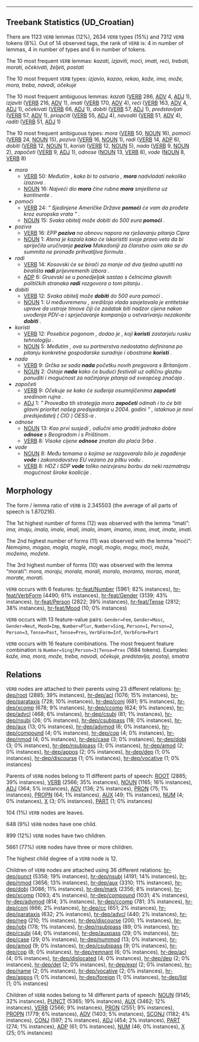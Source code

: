 

--------------------------------------------------------------------------------

## Treebank Statistics (UD_Croatian)

There are 1123 `VERB` lemmas (12%), 2634 `VERB` types (15%) and 7312 `VERB` tokens (8%).
Out of 14 observed tags, the rank of `VERB` is: 4 in number of lemmas, 4 in number of types and 6 in number of tokens.

The 10 most frequent `VERB` lemmas: <em>kazati, izjaviti, moći, imati, reći, trebati, morati, očekivati, željeti, postati</em>

The 10 most frequent `VERB` types:  <em>izjavio, kazao, rekao, kaže, ima, može, mora, treba, navodi, očekuje</em>

The 10 most frequent ambiguous lemmas: <em>kazati</em> ([VERB]() 286, [ADV]() 4, [ADJ]() 1), <em>izjaviti</em> ([VERB]() 216, [ADV]() 1), <em>imati</em> ([VERB]() 170, [ADV]() 4), <em>reći</em> ([VERB]() 163, [ADV]() 4, [ADJ]() 1), <em>očekivati</em> ([VERB]() 66, [ADJ]() 1), <em>dobiti</em> ([VERB]() 57, [ADJ]() 1), <em>predstavljati</em> ([VERB]() 57, [ADV]() 1), <em>priopćiti</em> ([VERB]() 55, [ADJ]() 4), <em>navoditi</em> ([VERB]() 51, [ADV]() 4), <em>raditi</em> ([VERB]() 51, [ADJ]() 1)

The 10 most frequent ambiguous types:  <em>mora</em> ([VERB]() 50, [NOUN]() 16), <em>pomoći</em> ([VERB]() 24, [NOUN]() 15), <em>poziva</em> ([VERB]() 16, [NOUN]() 1), <em>radi</em> ([VERB]() 14, [ADP]() 6), <em>dobiti</em> ([VERB]() 12, [NOUN]() 1), <em>koristi</em> ([VERB]() 12, [NOUN]() 5), <em>nada</em> ([VERB]() 9, [NOUN]() 2), <em>započeti</em> ([VERB]() 9, [ADJ]() 1), <em>odnose</em> ([NOUN]() 13, [VERB]() 8), <em>vode</em> ([NOUN]() 8, [VERB]() 8)


* <em>mora</em>
  * [VERB]() 50: <em>Međutim , kako bi to ostvario , <b>mora</b> nadvladati nekoliko izazova .</em>
  * [NOUN]() 16: <em>Najveći dio <b>mora</b> čine rubna <b>mora</b> smještena uz kontinente .</em>
* <em>pomoći</em>
  * [VERB]() 24: <em>" Sjedinjene Američke Države <b>pomoći</b> će vam da prođete kroz europska vrata " .</em>
  * [NOUN]() 15: <em>Svaka obitelj može dobiti do 500 eura <b>pomoći</b> .</em>
* <em>poziva</em>
  * [VERB]() 16: <em>EPP <b>poziva</b> na obnovu napora na rješavanju pitanja Cipra</em>
  * [NOUN]() 1: <em>Atena je kazala kako će iskoristiti svoje pravo veta da bi spriječila uručivanje <b>poziva</b> Makedoniji za članstvo osim ako se do summita ne pronađe prihvatljiva formula .</em>
* <em>radi</em>
  * [VERB]() 14: <em>Kosovski će se birači za manje od dva tjedna uputiti na birališta <b>radi</b> prijevremenih izbora .</em>
  * [ADP]() 6: <em>Gruevski se u ponedjeljak sastao s čelnicima glavnih političkih stranaka <b>radi</b> razgovora o tom pitanju .</em>
* <em>dobiti</em>
  * [VERB]() 12: <em>Svaka obitelj može <b>dobiti</b> do 500 eura pomoći .</em>
  * [NOUN]() 1: <em>U međuvremenu , središnja vlada savjetovala je entitetske uprave da ustroje timove čiji će zadatak biti nadzor cijena nakon uvođenja PDV-a i sprječavanje kompanija u ostvarivanju nezakonite <b>dobiti</b> .</em>
* <em>koristi</em>
  * [VERB]() 12: <em>Posebice pogonom , dodao je , koji <b>koristi</b> zastarjelu rusku tehnologiju .</em>
  * [NOUN]() 5: <em>Međutim , ova su partnerstva nedostatno definirana po pitanju konkretne gospodarske suradnje i obostrane <b>koristi</b> .</em>
* <em>nada</em>
  * [VERB]() 9: <em>Grčka se sada <b>nada</b> početku novih pregovora s Britanijom .</em>
  * [NOUN]() 2: <em>Ostaje <b>nada</b> kako će budući festivali uz odličnu glazbu ponuditi i mogućnost za načinjanje pitanja od sveopćeg značaja .</em>
* <em>započeti</em>
  * [VERB]() 9: <em>Očekuje se kako će suđenja osumnjičenima <b>započeti</b> sredinom rujna .</em>
  * [ADJ]() 1: <em>" Provedba tih strategija mora <b>započeti</b> odmah i to će biti glavni prioritet našeg predsjedanja u 2004. godini " , istaknuo je novi predsjedatelj ( CIO ) OESS-a .</em>
* <em>odnose</em>
  * [NOUN]() 13: <em>Kao prvi susjedi , odlučni smo graditi jednako dobre <b>odnose</b> s Beogradom i s Prištinom .</em>
  * [VERB]() 8: <em>Visoke cijene <b>odnose</b> znatan dio plaća Srba .</em>
* <em>vode</em>
  * [NOUN]() 8: <em>Među temama o kojima se razgovaralo bilo je zagađenje <b>vode</b> i zakonodavstvo EU vezano za pitku vodu .</em>
  * [VERB]() 8: <em>HDZ i SDP <b>vode</b> toliko neizvjesnu borbu da neki razmatraju mogućnost široke koalicije .</em>

## Morphology

The form / lemma ratio of `VERB` is 2.345503 (the average of all parts of speech is 1.870216).

The 1st highest number of forms (12) was observed with the lemma “imati”: <em>ima, imaju, imala, imale, imali, imalo, imam, imamo, imao, imat, imate, imati</em>.

The 2nd highest number of forms (11) was observed with the lemma “moći”: <em>Nemojmo, mogao, mogla, mogle, mogli, moglo, mogu, moći, može, možemo, možete</em>.

The 3rd highest number of forms (10) was observed with the lemma “morati”: <em>mora, moraju, morala, morali, moralo, moramo, morao, morat, morate, morati</em>.

`VERB` occurs with 6 features: [hr-feat/Number]() (5961; 82% instances), [hr-feat/VerbForm]() (4490; 61% instances), [hr-feat/Gender]() (3139; 43% instances), [hr-feat/Person]() (2822; 39% instances), [hr-feat/Tense]() (2812; 38% instances), [hr-feat/Mood]() (10; 0% instances)

`VERB` occurs with 13 feature-value pairs: `Gender=Fem`, `Gender=Masc`, `Gender=Neut`, `Mood=Imp`, `Number=Plur`, `Number=Sing`, `Person=1`, `Person=2`, `Person=3`, `Tense=Past`, `Tense=Pres`, `VerbForm=Inf`, `VerbForm=Part`

`VERB` occurs with 16 feature combinations.
The most frequent feature combination is `Number=Sing|Person=3|Tense=Pres` (1684 tokens).
Examples: <em>kaže, ima, mora, može, treba, navodi, očekuje, predstavlja, postoji, smatra</em>


## Relations

`VERB` nodes are attached to their parents using 23 different relations: [hr-dep/root]() (2885; 39% instances), [hr-dep/acl]() (1076; 15% instances), [hr-dep/parataxis]() (728; 10% instances), [hr-dep/conj]() (681; 9% instances), [hr-dep/xcomp]() (678; 9% instances), [hr-dep/ccomp]() (624; 9% instances), [hr-dep/advcl]() (468; 6% instances), [hr-dep/csubj]() (81; 1% instances), [hr-dep/nsubj]() (26; 0% instances), [hr-dep/csubjpass]() (18; 0% instances), [hr-dep/aux]() (13; 0% instances), [hr-dep/advmod]() (6; 0% instances), [hr-dep/compound]() (4; 0% instances), [hr-dep/cop]() (4; 0% instances), [hr-dep/nmod]() (4; 0% instances), [hr-dep/case]() (3; 0% instances), [hr-dep/dobj]() (3; 0% instances), [hr-dep/nsubjpass]() (3; 0% instances), [hr-dep/amod]() (2; 0% instances), [hr-dep/appos]() (2; 0% instances), [hr-dep/dep]() (1; 0% instances), [hr-dep/discourse]() (1; 0% instances), [hr-dep/vocative]() (1; 0% instances)

Parents of `VERB` nodes belong to 11 different parts of speech: [ROOT]() (2885; 39% instances), [VERB]() (2566; 35% instances), [NOUN]() (1165; 16% instances), [ADJ]() (364; 5% instances), [ADV]() (136; 2% instances), [PRON]() (75; 1% instances), [PROPN]() (64; 1% instances), [AUX]() (49; 1% instances), [NUM]() (4; 0% instances), [X]() (3; 0% instances), [PART]() (1; 0% instances)

104 (1%) `VERB` nodes are leaves.

648 (9%) `VERB` nodes have one child.

899 (12%) `VERB` nodes have two children.

5661 (77%) `VERB` nodes have three or more children.

The highest child degree of a `VERB` node is 12.

Children of `VERB` nodes are attached using 36 different relations: [hr-dep/punct]() (5358; 19% instances), [hr-dep/nsubj]() (4191; 14% instances), [hr-dep/nmod]() (3656; 13% instances), [hr-dep/aux]() (3310; 11% instances), [hr-dep/dobj]() (3086; 11% instances), [hr-dep/mark]() (2356; 8% instances), [hr-dep/xcomp]() (1093; 4% instances), [hr-dep/compound]() (1031; 4% instances), [hr-dep/advmod]() (814; 3% instances), [hr-dep/ccomp]() (781; 3% instances), [hr-dep/conj]() (666; 2% instances), [hr-dep/cc]() (651; 2% instances), [hr-dep/parataxis]() (632; 2% instances), [hr-dep/advcl]() (440; 2% instances), [hr-dep/neg]() (210; 1% instances), [hr-dep/discourse]() (200; 1% instances), [hr-dep/iobj]() (178; 1% instances), [hr-dep/nsubjpass]() (89; 0% instances), [hr-dep/csubj]() (44; 0% instances), [hr-dep/auxpass]() (29; 0% instances), [hr-dep/case]() (29; 0% instances), [hr-dep/nummod]() (13; 0% instances), [hr-dep/amod]() (9; 0% instances), [hr-dep/csubjpass]() (9; 0% instances), [hr-dep/cop]() (8; 0% instances), [hr-dep/remnant]() (6; 0% instances), [hr-dep/acl]() (4; 0% instances), [hr-dep/dislocated]() (4; 0% instances), [hr-dep/dep]() (2; 0% instances), [hr-dep/det]() (2; 0% instances), [hr-dep/expl]() (2; 0% instances), [hr-dep/name]() (2; 0% instances), [hr-dep/vocative]() (2; 0% instances), [hr-dep/appos]() (1; 0% instances), [hr-dep/foreign]() (1; 0% instances), [hr-dep/list]() (1; 0% instances)

Children of `VERB` nodes belong to 14 different parts of speech: [NOUN]() (9145; 32% instances), [PUNCT]() (5365; 19% instances), [AUX]() (3462; 12% instances), [VERB]() (2566; 9% instances), [PRON]() (2551; 9% instances), [PROPN]() (1779; 6% instances), [ADV]() (1403; 5% instances), [SCONJ]() (1182; 4% instances), [CONJ]() (597; 2% instances), [ADJ]() (454; 2% instances), [PART]() (274; 1% instances), [ADP]() (61; 0% instances), [NUM]() (46; 0% instances), [X]() (25; 0% instances)

